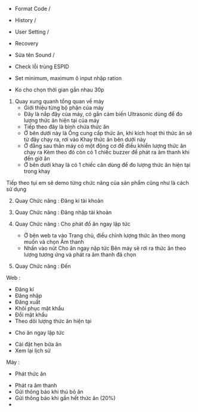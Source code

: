 - Format Code /
- History /
- User Setting /
- Recovery

- Sửa tên Sound /
- Check lỗi trùng ESPID
- Set minimum, maximum ô input nhập ration
- Ko cho chọn thời gian gần nhau 30p




1. Quay xung quanh tổng quan về máy
    - Giới thiệu từng bộ phận của máy
    - Đây là nắp đậy của máy, có gắn cảm biến Ultrasonic dùng để đo lượng thức ăn hiện tại của máy
    - Tiếp theo đây là bình chứa thức ăn
    - Ở bên dưới này là Ống cung cấp thức ăn, khi kích hoạt thì thức ăn sẽ từ đây chạy ra, rơi vào Khay thức ăn bên dưới này
    - Ở đằng sau thân máy có một động cơ để điều khiển lượng thức ăn chạy ra
    Kèm theo đó còn có 1 chiếc buzzer để phát ra âm thanh khi đến giờ ăn
    - Ở bên dưới khay là có 1 chiếc cân dùng để đo lượng thức ăn hiện tại trong khay

Tiếp theo tụi em sẽ demo từng chức năng của sản phẩm cũng như là cách sử dụng

2. Quay Chức năng : Đăng kí tài khoản

3. Quay Chức năng : Đăng nhập tài khoản

4. Quay Chức năng : Cho phát đồ ăn ngay lập tức
    - Ở bên web ta vào Trang chủ, điều chỉnh lượng thức ăn theo mong muốn và chọn Âm thanh
    - Nhấn vào nút Cho ăn ngay nặp tức
    Bên máy sẽ rơi ra thức ăn theo lượng tương ứng và phát ra âm thanh đã chọn

5. Quay Chức năng : Đến 


Web :
- Đăng kí
- Đăng nhập
- Đăng xuất
- Khôi phục mật khẩu
- Đổi mật khẩu
- Theo dõi lượng thức ăn hiện tại
* Cho ăn ngay lặp tức
- Cài đặt hẹn bữa ăn
- Xem lại lịch sử

Máy :
* Phát thức ăn
- Phát ra âm thanh
- Gửi thông báo khi thú bỏ ăn
- Gửi thông báo khi gần hết thức ăn (20%)
- 